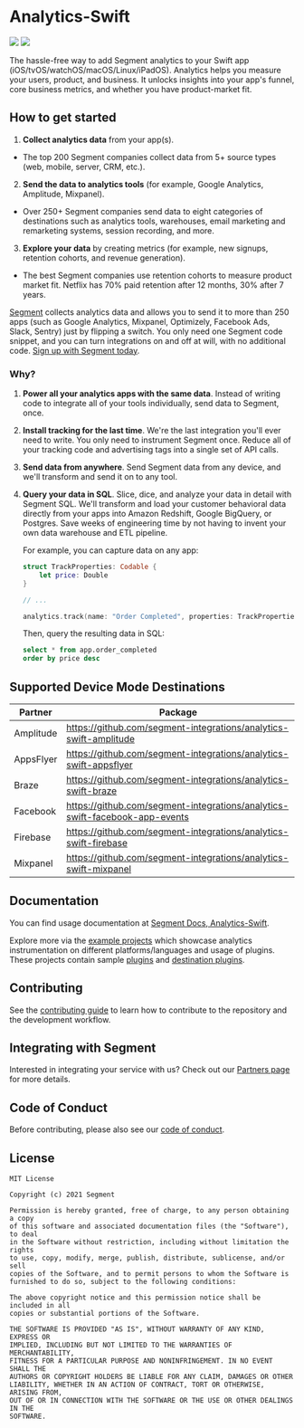 # Analytics-Swift
![](https://github.com/segmentio/analytics-swift/actions/workflows/swift.yml/badge.svg)
![](https://img.shields.io/github/license/segmentio/analytics-swift)

The hassle-free way to add Segment analytics to your Swift app (iOS/tvOS/watchOS/macOS/Linux/iPadOS). Analytics helps you measure your users, product, and business. It unlocks insights into your app's funnel, core business metrics, and whether you have product-market fit.

## How to get started
1. **Collect analytics data** from your app(s).
  - The top 200 Segment companies collect data from 5+ source types (web, mobile, server, CRM, etc.).
2. **Send the data to analytics tools** (for example, Google Analytics, Amplitude, Mixpanel).
  - Over 250+ Segment companies send data to eight categories of destinations such as analytics tools, warehouses, email marketing and remarketing systems, session recording, and more.
3. **Explore your data** by creating metrics (for example, new signups, retention cohorts, and revenue generation).
  - The best Segment companies use retention cohorts to measure product market fit. Netflix has 70% paid retention after 12 months, 30% after 7 years.

[Segment](https://segment.com) collects analytics data and allows you to send it to more than 250 apps (such as Google Analytics, Mixpanel, Optimizely, Facebook Ads, Slack, Sentry) just by flipping a switch. You only need one Segment code snippet, and you can turn integrations on and off at will, with no additional code. [Sign up with Segment today](https://app.segment.com/signup).

### Why?
1. **Power all your analytics apps with the same data**. Instead of writing code to integrate all of your tools individually, send data to Segment, once.

2. **Install tracking for the last time**. We're the last integration you'll ever need to write. You only need to instrument Segment once. Reduce all of your tracking code and advertising tags into a single set of API calls.

3. **Send data from anywhere**. Send Segment data from any device, and we'll transform and send it on to any tool.

4. **Query your data in SQL**. Slice, dice, and analyze your data in detail with Segment SQL. We'll transform and load your customer behavioral data directly from your apps into Amazon Redshift, Google BigQuery, or Postgres. Save weeks of engineering time by not having to invent your own data warehouse and ETL pipeline.

   For example, you can capture data on any app:
    ```swift
    struct TrackProperties: Codable {
        let price: Double
    }

    // ...

    analytics.track(name: "Order Completed", properties: TrackProperties(price: 99.84))
    ```
   Then, query the resulting data in SQL:
    ```sql
    select * from app.order_completed
    order by price desc
    ```

## Supported Device Mode Destinations

| Partner | Package |
| --- | --- |
| Amplitude | https://github.com/segment-integrations/analytics-swift-amplitude |
| AppsFlyer | https://github.com/segment-integrations/analytics-swift-appsflyer |
| Braze    | https://github.com/segment-integrations/analytics-swift-braze |
| Facebook | https://github.com/segment-integrations/analytics-swift-facebook-app-events |
| Firebase | https://github.com/segment-integrations/analytics-swift-firebase |
| Mixpanel | https://github.com/segment-integrations/analytics-swift-mixpanel |

## Documentation

You can find usage documentation at [Segment Docs, Analytics-Swift](https://segment.com/docs/connections/sources/catalog/libraries/mobile/apple/).

Explore more via the [example projects](Examples) which showcase analytics instrumentation on different platforms/languages and usage of plugins. These projects contain sample [plugins](Examples/other_plugins) and [destination plugins](Examples/destination_plugins).

## Contributing

See the [contributing guide](CONTRIBUTING.md) to learn how to contribute to the repository and the development workflow.

## Integrating with Segment

Interested in integrating your service with us? Check out our [Partners page](https://segment.com/partners/) for more details.

## Code of Conduct

Before contributing, please also see our [code of conduct](CODE_OF_CONDUCT.md).

## License
```
MIT License

Copyright (c) 2021 Segment

Permission is hereby granted, free of charge, to any person obtaining a copy
of this software and associated documentation files (the "Software"), to deal
in the Software without restriction, including without limitation the rights
to use, copy, modify, merge, publish, distribute, sublicense, and/or sell
copies of the Software, and to permit persons to whom the Software is
furnished to do so, subject to the following conditions:

The above copyright notice and this permission notice shall be included in all
copies or substantial portions of the Software.

THE SOFTWARE IS PROVIDED "AS IS", WITHOUT WARRANTY OF ANY KIND, EXPRESS OR
IMPLIED, INCLUDING BUT NOT LIMITED TO THE WARRANTIES OF MERCHANTABILITY,
FITNESS FOR A PARTICULAR PURPOSE AND NONINFRINGEMENT. IN NO EVENT SHALL THE
AUTHORS OR COPYRIGHT HOLDERS BE LIABLE FOR ANY CLAIM, DAMAGES OR OTHER
LIABILITY, WHETHER IN AN ACTION OF CONTRACT, TORT OR OTHERWISE, ARISING FROM,
OUT OF OR IN CONNECTION WITH THE SOFTWARE OR THE USE OR OTHER DEALINGS IN THE
SOFTWARE.
```
